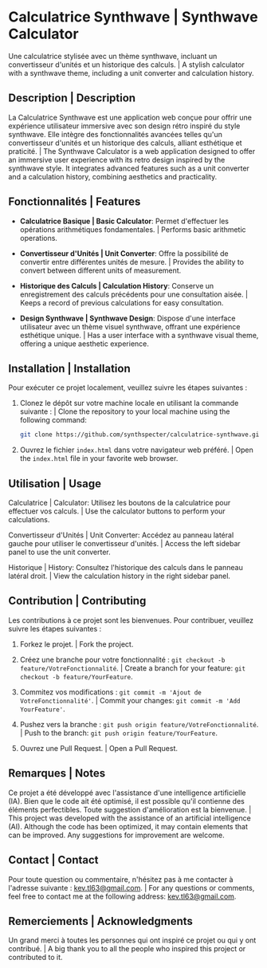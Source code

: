 # Calculatrice Synthwave | Synthwave Calculator

Une calculatrice stylisée avec un thème synthwave, incluant un convertisseur d'unités et un historique des calculs.
| A stylish calculator with a synthwave theme, including a unit converter and calculation history.

## Description | Description

La Calculatrice Synthwave est une application web conçue pour offrir une expérience utilisateur immersive avec son design rétro inspiré du style synthwave. Elle intègre des fonctionnalités avancées telles qu'un convertisseur d'unités et un historique des calculs, alliant esthétique et praticité.
| The Synthwave Calculator is a web application designed to offer an immersive user experience with its retro design inspired by the synthwave style. It integrates advanced features such as a unit converter and a calculation history, combining aesthetics and practicality.

## Fonctionnalités | Features

- **Calculatrice Basique | Basic Calculator**: Permet d'effectuer les opérations arithmétiques fondamentales.
 | Performs basic arithmetic operations.

- **Convertisseur d'Unités | Unit Converter**: Offre la possibilité de convertir entre différentes unités de mesure.
 | Provides the ability to convert between different units of measurement.

- **Historique des Calculs | Calculation History**: Conserve un enregistrement des calculs précédents pour une consultation aisée.
 | Keeps a record of previous calculations for easy consultation.

- **Design Synthwave | Synthwave Design**: Dispose d'une interface utilisateur avec un thème visuel synthwave, offrant une expérience esthétique unique.
 | Has a user interface with a synthwave visual theme, offering a unique aesthetic experience.

## Installation | Installation

Pour exécuter ce projet localement, veuillez suivre les étapes suivantes :

1.  Clonez le dépôt sur votre machine locale en utilisant la commande suivante :
    | Clone the repository to your local machine using the following command:

    ```bash
    git clone https://github.com/synthspecter/calculatrice-synthwave.git
    ```

2.  Ouvrez le fichier `index.html` dans votre navigateur web préféré.
    | Open the `index.html` file in your favorite web browser.

## Utilisation | Usage

Calculatrice | Calculator: Utilisez les boutons de la calculatrice pour effectuer vos calculs.
| Use the calculator buttons to perform your calculations.

Convertisseur d'Unités | Unit Converter: Accédez au panneau latéral gauche pour utiliser le convertisseur d'unités.
| Access the left sidebar panel to use the unit converter.

Historique | History: Consultez l'historique des calculs dans le panneau latéral droit.
| View the calculation history in the right sidebar panel.

## Contribution | Contributing

Les contributions à ce projet sont les bienvenues. Pour contribuer, veuillez suivre les étapes suivantes :

1.  Forkez le projet.
    | Fork the project.

2.  Créez une branche pour votre fonctionnalité : `git checkout -b feature/VotreFonctionnalité`.
    | Create a branch for your feature: `git checkout -b feature/YourFeature`.

3.  Commitez vos modifications : `git commit -m 'Ajout de VotreFonctionnalité'`.
    | Commit your changes: `git commit -m 'Add YourFeature'`.

4.  Pushez vers la branche : `git push origin feature/VotreFonctionnalité`.
    | Push to the branch: `git push origin feature/YourFeature`.

5.  Ouvrez une Pull Request.
    | Open a Pull Request.

## Remarques | Notes

Ce projet a été développé avec l'assistance d'une intelligence artificielle (IA). Bien que le code ait été optimisé, il est possible qu'il contienne des éléments perfectibles. Toute suggestion d'amélioration est la bienvenue.
| This project was developed with the assistance of an artificial intelligence (AI). Although the code has been optimized, it may contain elements that can be improved. Any suggestions for improvement are welcome.

## Contact | Contact

Pour toute question ou commentaire, n'hésitez pas à me contacter à l'adresse suivante : kev.tl63@gmail.com.
| For any questions or comments, feel free to contact me at the following address: kev.tl63@gmail.com.

## Remerciements | Acknowledgments

Un grand merci à toutes les personnes qui ont inspiré ce projet ou qui y ont contribué.
| A big thank you to all the people who inspired this project or contributed to it.
